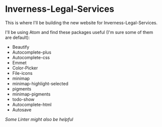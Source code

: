 # Inverness-Legal-Services

This is where I'll be building the new website for Inverness-Legal-Services.

I'll be using Atom and find these packages useful (I'm sure some of them are default):
* Beautify
* Autocomplete-plus
* Autocomplete-css
* Emmet
* Color-Picker
* File-icons
* minimap
* minimap-highlight-selected
* pigments
* minimap-pigments
* todo-show
* Autocomplete-html
* Autosave

*Some Linter might also be helpful*
